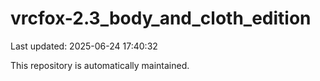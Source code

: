 # vrcfox-2.3_body_and_cloth_edition

Last updated: 2025-06-24 17:40:32

This repository is automatically maintained.
